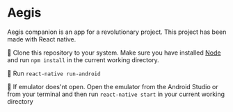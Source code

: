 # Aegis

Aegis companion is an app for a revolutionary project. This project has been made with React native.

:pencil: Clone this repository to your system. Make sure you have installed [Node](http://nodejs.org/) and run `npm install` in the current working directory.

:pencil: Run `react-native run-android`

:pencil: If emulator does'nt open. Open the emulator from the Android Studio or from your terminal and then run `react-native start` in your current working directory
